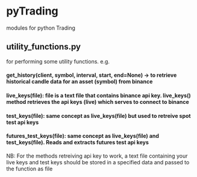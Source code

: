 # pyTrading
modules for python Trading

utility_functions.py
--------------------
for performing some utility functions. e.g.
#### get_history(client, symbol, interval, start, end=None) -> to retrieve historical candle data for an asset (symbol) from binance
#### live_keys(file): file is a text file that contains binance api key. live_keys() method retrieves the api keys (live) which serves to connect to binance
#### test_keys(file): same concept as live_keys(file) but used to retreive spot test api keys
#### futures_test_keys(file): same concept as live_keys(file) and test_keys(file). Reads and extracts futures test api keys

NB: For the methods retreiving api key to work, a text file containing your live keys and test keys should be stored in a specified data and passed to the function as file



